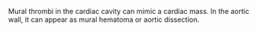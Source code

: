 Mural thrombi in the cardiac cavity can mimic a cardiac mass. In the aortic wall, it can appear as mural hematoma or aortic dissection.